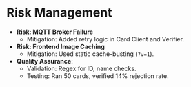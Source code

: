 # Risk Management
- **Risk: MQTT Broker Failure**
  - Mitigation: Added retry logic in Card Client and Verifier.
- **Risk: Frontend Image Caching**
  - Mitigation: Used static cache-busting (`?v=1`).
- **Quality Assurance**:
  - Validation: Regex for ID, name checks.
  - Testing: Ran 50 cards, verified 14% rejection rate.
